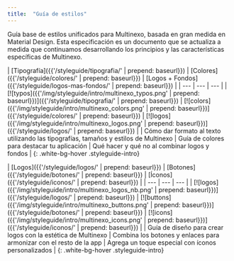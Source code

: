 ```yaml
---
title:  "Guía de estilos"
---
```


Guía base de estilos unificados para Multinexo, basada en gran medida en Material Design.
Esta especificación es un documento que se actualiza a medida que continuamos desarrollando los principios y las características específicas de Multinexo.

| [Tipografía]({{'/styleguide/tipografia/' | prepend: baseurl}}) | [Colores]({{'/styleguide/colores/' | prepend: baseurl}}) | [Logos + Fondos]({{'/styleguide/logos-mas-fondos/' | prepend: baseurl}}) |
| --- | --- | --- |
| [![typos]({{'/img/styleguide/intro/multinexo_typos.png' | prepend: baseurl}})]({{'/styleguide/tipografia/' | prepend: baseurl}}) | [![colors]({{'/img/styleguide/intro/multinexo_colors.png' | prepend: baseurl}})]({{'/styleguide/colores/' | prepend: baseurl}}) | [![logos]({{'/img/styleguide/intro/multinexo_logos.png' | prepend: baseurl}})]({{'/styleguide/logos/' | prepend: baseurl}}) |
| Cómo dar formato al texto utilizando las tipografías, tamaños y estilos de Multinexo | Guía de colores para destacar tu aplicación | Qué hacer y qué no al combinar logos y fondos |
{: .white-bg-hover .styleguide-intro}

| [Logos]({{'/styleguide/logos/' | prepend: baseurl}}) | [Botones]({{'/styleguide/botones/' | prepend: baseurl}}) | [Íconos]({{'/styleguide/iconos/' | prepend: baseurl}}) |
| --- | --- | --- |
| [![logos]({{'/img/styleguide/intro/multinexo_logos_nb.png' | prepend: baseurl}})]({{'/styleguide/logos/' | prepend: baseurl}}) | [![buttons]({{'/img/styleguide/intro/multinexo_buttons.png' | prepend: baseurl}})]({{'/styleguide/botones/' | prepend: baseurl}}) | [![icons]({{'/img/styleguide/intro/multinexo_icons.png' | prepend: baseurl}})]({{'/styleguide/iconos/' | prepend: baseurl}}) |
| Guía de diseño para crear logos con la estética de Multinexo | Combina los botones y enlaces para armonizar con el resto de la app | Agrega un toque especial con íconos personalizados |
{: .white-bg-hover .styleguide-intro}
